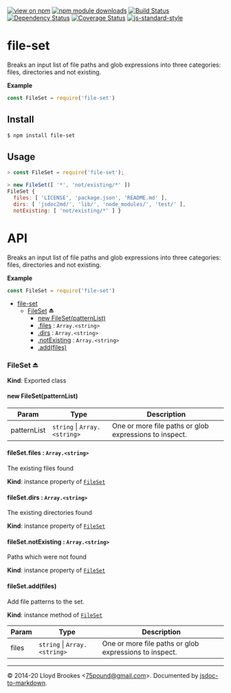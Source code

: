 [![view on npm](https://badgen.net/npm/v/file-set)](https://www.npmjs.org/package/file-set)
[![npm module downloads](https://badgen.net/npm/dt/file-set)](https://www.npmjs.org/package/file-set)
[![Build Status](https://travis-ci.org/75lb/file-set.svg?branch=master)](https://travis-ci.org/75lb/file-set)
[![Dependency Status](https://badgen.net/david/dep/75lb/file-set)](https://david-dm.org/75lb/file-set)
[![Coverage Status](https://coveralls.io/repos/github/75lb/file-set/badge.svg)](https://coveralls.io/github/75lb/file-set)
[![js-standard-style](https://img.shields.io/badge/code%20style-standard-brightgreen.svg)](https://github.com/feross/standard)

# file-set

Breaks an input list of file paths and glob expressions into three categories: files, directories and not existing.

**Example**  
```js
const FileSet = require('file-set')
```


## Install

```sh
$ npm install file-set
```

## Usage

```js
> const FileSet = require('file-set');

> new FileSet([ '*', 'not/existing/*' ])
FileSet {
  files: [ 'LICENSE', 'package.json', 'README.md' ],
  dirs: [ 'jsdoc2md/', 'lib/', 'node_modules/', 'test/' ],
  notExisting: [ 'not/existing/*' ] }
```

# API

Breaks an input list of file paths and glob expressions into three categories: files, directories and not existing.

**Example**  
```js
const FileSet = require('file-set')
```

* [file-set](#module_file-set)
    * [FileSet](#exp_module_file-set--FileSet) ⏏
        * [new FileSet(patternList)](#new_module_file-set--FileSet_new)
        * [.files](#module_file-set--FileSet+files) : <code>Array.&lt;string&gt;</code>
        * [.dirs](#module_file-set--FileSet+dirs) : <code>Array.&lt;string&gt;</code>
        * [.notExisting](#module_file-set--FileSet+notExisting) : <code>Array.&lt;string&gt;</code>
        * [.add(files)](#module_file-set--FileSet+add)

<a name="exp_module_file-set--FileSet"></a>

### FileSet ⏏
**Kind**: Exported class  
<a name="new_module_file-set--FileSet_new"></a>

#### new FileSet(patternList)

| Param | Type | Description |
| --- | --- | --- |
| patternList | <code>string</code> \| <code>Array.&lt;string&gt;</code> | One or more file paths or glob expressions to inspect. |

<a name="module_file-set--FileSet+files"></a>

#### fileSet.files : <code>Array.&lt;string&gt;</code>
The existing files found

**Kind**: instance property of [<code>FileSet</code>](#exp_module_file-set--FileSet)  
<a name="module_file-set--FileSet+dirs"></a>

#### fileSet.dirs : <code>Array.&lt;string&gt;</code>
The existing directories found

**Kind**: instance property of [<code>FileSet</code>](#exp_module_file-set--FileSet)  
<a name="module_file-set--FileSet+notExisting"></a>

#### fileSet.notExisting : <code>Array.&lt;string&gt;</code>
Paths which were not found

**Kind**: instance property of [<code>FileSet</code>](#exp_module_file-set--FileSet)  
<a name="module_file-set--FileSet+add"></a>

#### fileSet.add(files)
Add file patterns to the set.

**Kind**: instance method of [<code>FileSet</code>](#exp_module_file-set--FileSet)  

| Param | Type | Description |
| --- | --- | --- |
| files | <code>string</code> \| <code>Array.&lt;string&gt;</code> | One or more file paths or glob expressions to inspect. |


* * *

&copy; 2014-20 Lloyd Brookes \<75pound@gmail.com\>. Documented by [jsdoc-to-markdown](https://github.com/jsdoc2md/jsdoc-to-markdown).
